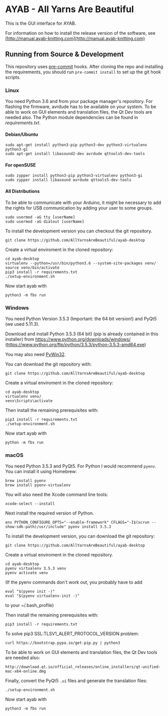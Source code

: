 # AYAB - All Yarns Are Beautiful

This is the GUI interface for AYAB.

For information on how to install the release version of the software, see
[http://manual.ayab-knitting.com](http://manual.ayab-knitting.com)

## Running from Source & Development

This repository uses [pre-commit](https://pre-commit.com/) hooks.
After cloning the repo and installing the requirements, you should run
`pre-commit install` to set up the git hook scripts.

### Linux

You need Python 3.6 and from your package manager's repository.
For flashing the firmware, avrdude has to be available on your system.
To be able to work on GUI elements and translation files, the Qt Dev tools are
needed also.
The Python module dependencies can be found in *requirements.txt*.

#### Debian/Ubuntu

    sudo apt-get install python3-pip python3-dev python3-virtualenv python3-gi
    sudo apt-get install libasound2-dev avrdude qttools5-dev-tools

#### For openSUSE

    sudo zypper install python3-pip python3-virtualenv python3-gi
    sudo zypper install libasound avrdude qttools5-dev-tools

#### All Distributions

To be able to communicate with your Arduino, it might be necessary to add the
rights for USB communication by adding your user to some groups.

    sudo usermod -aG tty [userName]
    sudo usermod -aG dialout [userName]

To install the development version you can checkout the git repository.

    git clone https://github.com/AllYarnsAreBeautiful/ayab-desktop

Create a virtual enviroment in the cloned repository:

    cd ayab-desktop
    virtualenv --python=/usr/bin/python3.6 --system-site-packages venv/
    source venv/bin/activate
    pip3 install -r requirements.txt
    ./setup-environment.sh

Now start ayab with

    python3 -m fbs run

### Windows

You need Python Version 3.5.3 (Important: the 64 bit version!) and PyQt5 (we used 5.11.3).

Download and install Python 3.5.3 (64 bit) (pip is already contained in this installer) from
    https://www.python.org/downloads/windows/ (https://www.python.org/ftp/python/3.5.3/python-3.5.3-amd64.exe)

You may also need [PyWin32](https://sourceforge.net/projects/pywin32/files/pywin32/).

You can download the git repository with:

    git clone https://github.com/AllYarnsAreBeautiful/ayab-desktop

Create a virtual enviroment in the cloned repository:

    cd ayab-desktop
    virtualenv venv/
    venv\Scripts\activate

Then install the remaining prerequisites with:

    pip3 install -r requirements.txt
    ./setup-environment.sh

Now start ayab with

    python -m fbs run

### macOS

You need Python 3.5.3 and PyQt5.  For Python I would recommend `pyenv`.
You can install it using Homebrew:

    brew install pyenv
    brew install pyenv-virtualenv

You will also need the Xcode command line tools:

    xcode-select --install

Next install the required version of Python.

    env PYTHON_CONFIGURE_OPTS="--enable-framework" CFLAGS="-I$(xcrun --show-sdk-path)/usr/include" pyenv install 3.5.3

To install the development version, you can download the git repository:

    git clone https://github.com/AllYarnsAreBeautiful/ayab-desktop

Create a virtual enviroment in the cloned repository.

    cd ayab-desktop
    pyenv virtualenv 3.5.3 venv
    pyenv activate venv

(If the pyenv commands don't work out, you probably have to add

    eval "$(pyenv init -)"
    eval "$(pyenv virtualenv-init -)"

to your ~/.bash_profile)

Then install the remaining prerequisites with:

    pip3 install -r requirements.txt

To solve pip3 SSL:TLSV1_ALERT_PROTOCOL_VERSION problem:

    curl https://bootstrap.pypa.io/get-pip.py | python3

To be able to work on GUI elements and translation files, the Qt Dev tools are needed also:

    http://download.qt.io/official_releases/online_installers/qt-unified-mac-x64-online.dmg

Finally, convert the PyQt5 `.ui` files and generate the translation files:

    ./setup-environment.sh

Now start ayab with

    python3 -m fbs run
